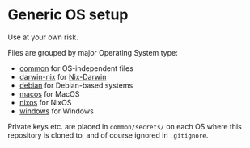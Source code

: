 # Generic OS setup

Use at your own risk.

Files are grouped by major Operating System type:

- [common](./common) for OS-independent files
- [darwin-nix](./darwin-nix) for [Nix-Darwin](https://github.com/nix-darwin/nix-darwin)
- [debian](./debian) for Debian-based systems
- [macos](./macos) for MacOS
- [nixos](./nixos) for NixOS
- [windows](./windows) for Windows

Private keys etc. are placed in `common/secrets/` on each OS where this repository is cloned to, and of course ignored in `.gitignore`.

